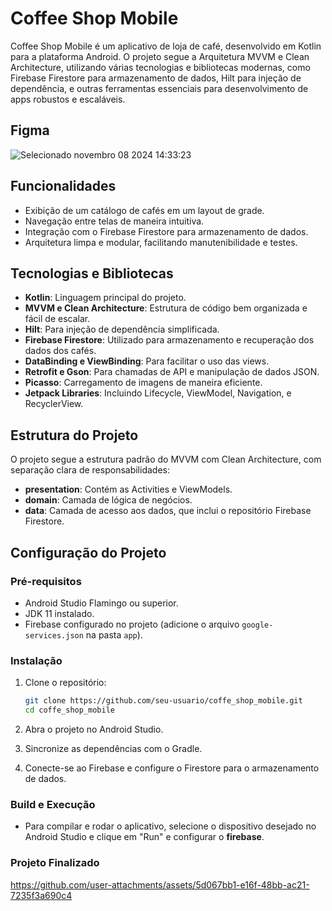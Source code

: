 # Coffee Shop Mobile

Coffee Shop Mobile é um aplicativo de loja de café, desenvolvido em Kotlin para a plataforma Android. O projeto segue a Arquitetura MVVM e Clean Architecture, utilizando várias tecnologias e bibliotecas modernas, como Firebase Firestore para armazenamento de dados, Hilt para injeção de dependência, e outras ferramentas essenciais para desenvolvimento de apps robustos e escaláveis.

## Figma

![Selecionado novembro 08 2024 14:33:23](https://github.com/user-attachments/assets/94ad6d65-de18-4aa5-b1d9-d178740f7488)


## Funcionalidades

- Exibição de um catálogo de cafés em um layout de grade.
- Navegação entre telas de maneira intuitiva.
- Integração com o Firebase Firestore para armazenamento de dados.
- Arquitetura limpa e modular, facilitando manutenibilidade e testes.

## Tecnologias e Bibliotecas

- **Kotlin**: Linguagem principal do projeto.
- **MVVM e Clean Architecture**: Estrutura de código bem organizada e fácil de escalar.
- **Hilt**: Para injeção de dependência simplificada.
- **Firebase Firestore**: Utilizado para armazenamento e recuperação dos dados dos cafés.
- **DataBinding e ViewBinding**: Para facilitar o uso das views.
- **Retrofit e Gson**: Para chamadas de API e manipulação de dados JSON.
- **Picasso**: Carregamento de imagens de maneira eficiente.
- **Jetpack Libraries**: Incluindo Lifecycle, ViewModel, Navigation, e RecyclerView.

## Estrutura do Projeto

O projeto segue a estrutura padrão do MVVM com Clean Architecture, com separação clara de responsabilidades:

- **presentation**: Contém as Activities e ViewModels.
- **domain**: Camada de lógica de negócios.
- **data**: Camada de acesso aos dados, que inclui o repositório Firebase Firestore.

## Configuração do Projeto

### Pré-requisitos

- Android Studio Flamingo ou superior.
- JDK 11 instalado.
- Firebase configurado no projeto (adicione o arquivo `google-services.json` na pasta `app`).

### Instalação

1. Clone o repositório:

   ```bash
   git clone https://github.com/seu-usuario/coffe_shop_mobile.git
   cd coffe_shop_mobile
   ```
2. Abra o projeto no Android Studio.

3. Sincronize as dependências com o Gradle.

4. Conecte-se ao Firebase e configure o Firestore para o armazenamento de dados.


###   Build e Execução
- Para compilar e rodar o aplicativo, selecione o dispositivo desejado no Android Studio e clique em "Run" e configurar o **firebase**.

### Projeto Finalizado


https://github.com/user-attachments/assets/5d067bb1-e16f-48bb-ac21-7235f3a690c4




